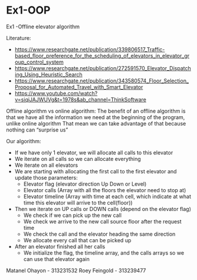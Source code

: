 # Ex1-OOP
Ex1 -Offline elevator algorithm

Literature:
  *	https://www.researchgate.net/publication/339806517_Traffic-based_floor_preference_for_the_scheduling_of_elevators_in_elevator_group_control_system
  * https://www.researchgate.net/publication/272591570_Elevator_Dispatching_Using_Heuristic_Search
  * https://www.researchgate.net/publication/343580574_Floor_Selection_Proposal_for_Automated_Travel_with_Smart_Elevator
  * https://www.youtube.com/watch?v=siqiJAJWUVg&t=1978s&ab_channel=ThinkSoftware

Offline algorithm vs online algorithm:
The benefit of an offline algorithm is that we have all the information we need at the beginning of the program, unlike online algorithm 
That mean we can take advantage of that because nothing can “surprise us”

Our algorithm:
  * If we have only 1 elevator, we will allocate all calls to this elevator
  * We iterate on all calls so we can allocate everything 
  * We iterate on all elevators
  * We are starting with allocating the first call to the first elevator and update those parameters:
      * Elevator flag (elevator direction Up Down or Level)
      * Elevator calls (Array with all the floors the elevator need to stop at)
      * Elevator timeline (Array with time at each cell, which indicate at what time this elevator will arrive to the cell(floor))
  * Then we iterate on UP calls or DOWN calls (depend on the elevator flag) 
      * We check if we can pick up the new call
      * We check we arrive to the new call source floor after the request time 
      * We check the call and the elevator heading the same direction 
      * We allocate every call that can be picked up
  * After an elevator finished all her calls 
      * We initialize the flag, the timeline array, and the calls arrays so we can use that elevator again 

Matanel Ohayon - 313231532
Roey Feingold - 313239477 
